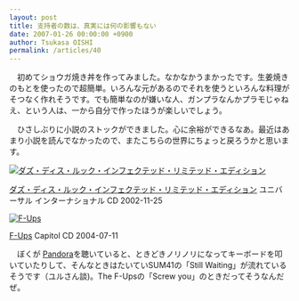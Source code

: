 ```yaml
---
layout: post
title: 支持者の数は、真実には何の影響もない
date: 2007-01-26 00:00:00 +0900
author: Tsukasa OISHI
permalink: /articles/40
---
```


　初めてショウガ焼き丼を作ってみました。なかなかうまかったです。生姜焼きのもとを使ったので超簡単。いろんな元があるのでそれを使うといろんな料理がそつなく作れそうです。でも簡単なのが嫌いな人、ガンプラなんかプラモじゃねえ、という人は、一から自分で作ったほうが楽しいでしょう。

　ひさしぶりに小説のストックができました。心に余裕ができるなあ。最近はあまり小説を読んでなかったので、またこちらの世界にちょっと戻ろうかと思います。

 [![ダズ・ディス・ルック・インフェクテッド・リミテッド・エディション](https://images-na.ssl-images-amazon.com/images/I/41YX7VHWXDL._SL160_.jpg "ダズ・ディス・ルック・インフェクテッド・リミテッド・エディション")](http://www.amazon.co.jp/%E3%83%80%E3%82%BA%E3%83%BB%E3%83%87%E3%82%A3%E3%82%B9%E3%83%BB%E3%83%AB%E3%83%83%E3%82%AF%E3%83%BB%E3%82%A4%E3%83%B3%E3%83%95%E3%82%A7%E3%82%AF%E3%83%86%E3%83%83%E3%83%89%E3%83%BB%E3%83%AA%E3%83%9F%E3%83%86%E3%83%83%E3%83%89%E3%83%BB%E3%82%A8%E3%83%87%E3%82%A3%E3%82%B7%E3%83%A7%E3%83%B3-SUM-41/dp/B00006S2LO%3FSubscriptionId%3DAKIAIKJECTBTL3JTYTKA%26tag%3Dkaeruspoon-22%26linkCode%3Dxm2%26camp%3D2025%26creative%3D165953%26creativeASIN%3DB00006S2LO)

 [ダズ・ディス・ルック・インフェクテッド・リミテッド・エディション](http://www.amazon.co.jp/%E3%83%80%E3%82%BA%E3%83%BB%E3%83%87%E3%82%A3%E3%82%B9%E3%83%BB%E3%83%AB%E3%83%83%E3%82%AF%E3%83%BB%E3%82%A4%E3%83%B3%E3%83%95%E3%82%A7%E3%82%AF%E3%83%86%E3%83%83%E3%83%89%E3%83%BB%E3%83%AA%E3%83%9F%E3%83%86%E3%83%83%E3%83%89%E3%83%BB%E3%82%A8%E3%83%87%E3%82%A3%E3%82%B7%E3%83%A7%E3%83%B3-SUM-41/dp/B00006S2LO%3FSubscriptionId%3DAKIAIKJECTBTL3JTYTKA%26tag%3Dkaeruspoon-22%26linkCode%3Dxm2%26camp%3D2025%26creative%3D165953%26creativeASIN%3DB00006S2LO)
ユニバーサル インターナショナル
CD
2002-11-25

 [![F-Ups](https://images-na.ssl-images-amazon.com/images/I/619DDZDHQ0L._SL160_.jpg "F-Ups")](http://www.amazon.co.jp/F-Ups/dp/B0002ERX9A%3FSubscriptionId%3DAKIAIKJECTBTL3JTYTKA%26tag%3Dkaeruspoon-22%26linkCode%3Dxm2%26camp%3D2025%26creative%3D165953%26creativeASIN%3DB0002ERX9A)

 [F-Ups](http://www.amazon.co.jp/F-Ups/dp/B0002ERX9A%3FSubscriptionId%3DAKIAIKJECTBTL3JTYTKA%26tag%3Dkaeruspoon-22%26linkCode%3Dxm2%26camp%3D2025%26creative%3D165953%26creativeASIN%3DB0002ERX9A)
Capitol
CD
2004-07-11

　ぼくが [Pandora](http://www.pandora.com/)を聴いていると、ときどきノリノリになってキーボードを叩いていたりして、そんなときはたいていSUM41の「Still Waiting」が流れているそうです（ユルさん談)。The F-Upsの「Screw you」のときだってそうなんだぜ。
